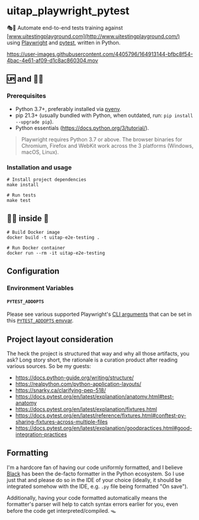 # uitap_playwright_pytest

🎭🐍 Automate end-to-end tests training against [www.uitestingplayground.com](http://www.uitestingplayground.com/) using [Playwright](https://playwright.dev/) and [pytest](https://docs.pytest.org/en/latest/explanation/fixtures.html), written in Python.

https://user-images.githubusercontent.com/4405796/164913144-bfbc8f54-4bac-4e61-af09-d1c8ac860304.mov

## 🆙 and 🏃🏻

### Prerequisites

- Python 3.7+, preferably installed via [pyenv](https://github.com/pyenv/pyenv).
- pip 21.3+ (usually bundled with Python, when outdated, run: `pip install --upgrade pip`).
- Python essentials (https://docs.python.org/3/tutorial/).

> Playwright requires Python 3.7 or above. The browser binaries for Chromium, Firefox and WebKit work across the 3 platforms (Windows, macOS, Linux).

### Installation and usage

```shell
# Install project dependencies
make install

# Run tests
make test
```

## 🏃🏻 inside 🐳

```shell
# Build Docker image
docker build -t uitap-e2e-testing .

# Run Docker container
docker run --rm -it uitap-e2e-testing
```

## Configuration

### Environment Variables

#### `PYTEST_ADDOPTS`

Please see various supported Playwright's [CLI arguments](https://playwright.dev/python/docs/test-runners#cli-arguments) that can be set in this [`PYTEST_ADDOPTS` envvar](https://docs.pytest.org/en/latest/example/simple.html?highlight=addopts).

## Project layout consideration

The heck the project is structured that way and why all those artifacts, you ask? Long story short, the rationale is a curation product after reading various sources. So be my guests:

- https://docs.python-guide.org/writing/structure/
- https://realpython.com/python-application-layouts/
- https://snarky.ca/clarifying-pep-518/
- https://docs.pytest.org/en/latest/explanation/anatomy.html#test-anatomy
- https://docs.pytest.org/en/latest/explanation/fixtures.html
- https://docs.pytest.org/en/latest/reference/fixtures.html#conftest-py-sharing-fixtures-across-multiple-files
- https://docs.pytest.org/en/latest/explanation/goodpractices.html#good-integration-practices

## Formatting

I'm a hardcore fan of having our code uniformly formatted, and I believe [Black](https://github.com/psf/black) has been the de-facto formatter in the Python ecosystem. So I use just that and please do so in the IDE of your choice (ideally, it should be integrated somehow with the IDE, e.g. `.py` file being formatted "On save").

Additionally, having your code formatted automatically means the formatter's parser will help to catch syntax errors earlier for you, even before the code get interpreted/compiled. 🪤
